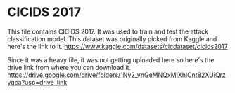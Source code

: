 # CICIDS 2017
This file contains CICIDS 2017. It was used to train and test the attack classification model. This dataset was originally picked from Kaggle and here's the link to it. https://www.kaggle.com/datasets/cicdataset/cicids2017 

Since it was a heavy file, it was not getting uploaded here so here's the drive link from where you can download it.
https://drive.google.com/drive/folders/1Ny2_vnGeMNQxMIXhlCnt82XUiQrzyqca?usp=drive_link 

